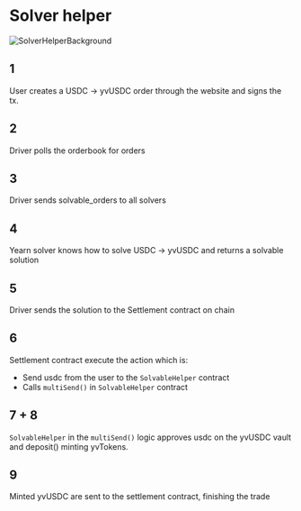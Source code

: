 # Solver helper

![SolverHelperBackground](https://user-images.githubusercontent.com/78830419/158482372-ea31d119-8311-4d33-818f-c34dc253c34f.png)


## 1
User creates a USDC -> yvUSDC order through the website and signs the tx.

## 2
Driver polls the orderbook for orders

## 3
Driver sends solvable_orders to all solvers

## 4
Yearn solver knows how to solve USDC -> yvUSDC and returns a solvable solution

## 5
Driver sends the solution to the Settlement contract on chain

## 6
Settlement contract execute the action which is:
 - Send usdc from the user to the `SolvableHelper` contract
 - Calls `multiSend()` in `SolvableHelper` contract

## 7 + 8
`SolvableHelper` in the `multiSend()` logic approves usdc on the yvUSDC vault and deposit() minting yvTokens.

## 9
Minted yvUSDC are sent to the settlement contract, finishing the trade

